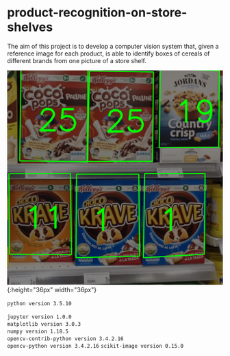 # product-recognition-on-store-shelves

The aim of this project is to develop a computer vision system that, given a reference image for each product, is able to identify boxes of cereals of different brands from one picture of a store shelf.

![image](output/step_C/m5.png){:height="36px" width="36px"}

`python version 3.5.10`

`jupyter version 1.0.0`  
`matplotlib version 3.0.3`  
`numpy version 1.18.5`  
`opencv-contrib-python version 3.4.2.16`  
`opencv-python version 3.4.2.16`
`scikit-image version 0.15.0`